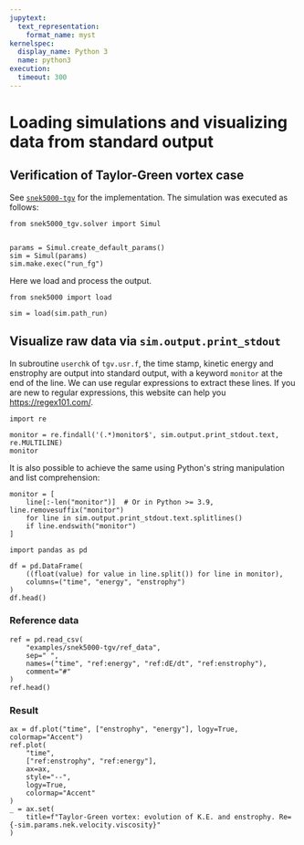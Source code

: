 ```yaml
---
jupytext:
  text_representation:
    format_name: myst
kernelspec:
  display_name: Python 3
  name: python3
execution:
  timeout: 300
---
```


<!-- #region tags=[] -->
# Loading simulations and visualizing data from standard output

## Verification of Taylor-Green vortex case

See [`snek5000-tgv`](https://github.com/snek5000/snek5000/tree/main/docs/examples/snek5000-tgv) for the implementation. The simulation was executed as follows:

```{code-cell}
from snek5000_tgv.solver import Simul


params = Simul.create_default_params()
sim = Simul(params)
sim.make.exec("run_fg")
```

Here we load and process the output.
<!-- #endregion -->

```{code-cell}
from snek5000 import load

sim = load(sim.path_run)
```

## Visualize raw data via ``sim.output.print_stdout``

In subroutine `userchk` of `tgv.usr.f`, the time stamp, kinetic energy and enstrophy are output into standard output, with a keyword `monitor` at the end of the line. We can use regular expressions to extract these lines. If you are new to regular expressions, this website can help you <https://regex101.com/>.

```{code-cell}
import re

monitor = re.findall('(.*)monitor$', sim.output.print_stdout.text, re.MULTILINE)
monitor
```

It is also possible to achieve the same using Python's string manipulation and list comprehension:

```{code-cell}
monitor = [
    line[:-len("monitor")]  # Or in Python >= 3.9, line.removesuffix("monitor")
    for line in sim.output.print_stdout.text.splitlines()
    if line.endswith("monitor")
]
```

```{code-cell}
import pandas as pd

df = pd.DataFrame(
    ((float(value) for value in line.split()) for line in monitor),
    columns=("time", "energy", "enstrophy")
)
df.head()
```

### Reference data

```{code-cell}
ref = pd.read_csv(
    "examples/snek5000-tgv/ref_data",
    sep=" ",
    names=("time", "ref:energy", "ref:dE/dt", "ref:enstrophy"),
    comment="#"
)
ref.head()
```

### Result

```{code-cell} tags=[]
ax = df.plot("time", ["enstrophy", "energy"], logy=True, colormap="Accent")
ref.plot(
    "time",
    ["ref:enstrophy", "ref:energy"],
    ax=ax,
    style="--",
    logy=True,
    colormap="Accent"
)
_ = ax.set(
    title=f"Taylor-Green vortex: evolution of K.E. and enstrophy. Re={-sim.params.nek.velocity.viscosity}"
)
```
